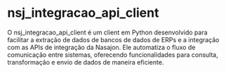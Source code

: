 # nsj_integracao_api_client
O nsj_integracao_api_client é um client em Python desenvolvido para facilitar a extração de dados de bancos de dados de ERPs e a integração com as APIs de integração da Nasajon. Ele automatiza o fluxo de comunicação entre sistemas, oferecendo funcionalidades para consulta, transformação e envio de dados de maneira eficiente.
